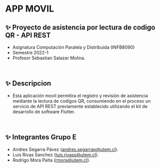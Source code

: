 # APP MOVIL
## ✨ Proyecto de asistencia por lectura de codigo QR - API REST
- Asignatura Computación Paralela y Distribuida (INFB8090)
- Semestre 2022-1
- Profesor Sebastian Salazar Molina.

<br>

## ✨ Descripcion
- Esta aplicación movil permitira el registro y revisión de asistencia mediante la lectura de codigos QR, consumiendo en el proceso un servicio de API REST previamente establecido utilizando el kit de desarrollo de software Flutter.

<br>

## ✨ Integrantes Grupo E
- Andres Segarra Pávez (andres.segarrap@utem.cl).
- Luis Rivas Sanchez (luis.rivass@utem.cl).
- Rodrigo Mora Palta (rmora@utem.cl).
